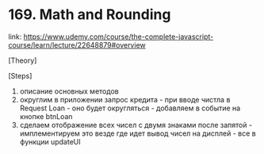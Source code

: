 # 169. Math and Rounding

link: https://www.udemy.com/course/the-complete-javascript-course/learn/lecture/22648879#overview


[Theory]




[Steps]
1) описание основных методов 
2) округлим в приложении запрос кредита - при вводе чистла в Request Loan - оно будет округляться - добавляем в событие на кнопке btnLoan
3) сделаем отображение всех чисел с двумя знаками после запятой - имплементируем это везде где идет вывод чисел на дисплей - все в функции updateUI






